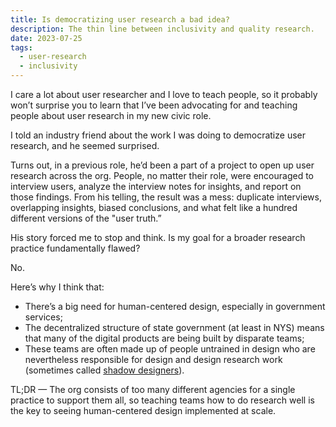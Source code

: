 ```yaml
---
title: Is democratizing user research a bad idea?
description: The thin line between inclusivity and quality research.
date: 2023-07-25
tags:
  - user-research
  - inclusivity
---
```


I care a lot about user researcher and I love to teach people, so it probably won’t surprise you to learn that I’ve been advocating for and teaching people about user research in my new civic role. 

I told an industry friend about the work I was doing to democratize user research, and he seemed surprised. 

Turns out, in a previous role, he’d been a part of a project to open up user research across the org. People, no matter their role, were encouraged to interview users, analyze the interview notes for insights, and report on those findings. From his telling, the result was a mess: duplicate interviews, overlapping insights, biased conclusions, and what felt like a hundred different versions of the "user truth.”

His story forced me to stop and think. Is my goal for a broader research practice fundamentally flawed?

No. 

Here’s why I think that:

- There’s a big need for human-centered design, especially in government services;
- The decentralized structure of state government (at least in NYS) means that many of the digital products are being built by disparate teams;
- These teams are often made up of people untrained in design who are nevertheless responsible for design and design research work (sometimes called [shadow designers](https://designmap.com/ideas/the-cost-of-shadow-design-teams)).

TL;DR — The org consists of too many different agencies for a single practice to support them all, so teaching teams how to do research well is the key to seeing human-centered design implemented at scale.
